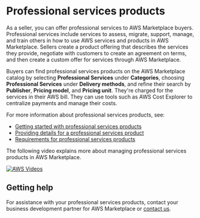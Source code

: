 # Professional services products<a name="proserv-products"></a>

 As a seller, you can offer professional services to AWS Marketplace buyers\. Professional services include services to assess, migrate, support, manage, and train others in how to use AWS services and products in AWS Marketplace\. Sellers create a product offering that describes the services they provide, negotiate with customers to create an agreement on terms, and then create a custom offer for services through AWS Marketplace\. 

Buyers can find professional services products on the AWS Marketplace catalog by selecting **Professional Services** under **Categories**, choosing **Professional Services** under **Delivery methods**, and refine their search by **Publisher**, **Pricing model**, and **Pricing unit**\. They're charged for the services in their AWS bill\. They can use tools such as AWS Cost Explorer to centralize payments and manage their costs\. 

For more information about professional services products, see:
+ [Getting started with professional services products](proserv-getting-started.md)
+ [Providing details for a professional services product](proserv-product-details.md)
+ [Requirements for professional services products ](proserv-product-guidelines.md)

The following video explains more about managing professional services products in AWS Marketplace\.

[![AWS Videos](http://img.youtube.com/vi/https://www.youtube.com/embed/2ZsS1LfRivk/0.jpg)](http://www.youtube.com/watch?v=https://www.youtube.com/embed/2ZsS1LfRivk)

## Getting help<a name="proserv-help"></a>

 For assistance with your professional services products, contact your business development partner for AWS Marketplace or [contact us](https://aws.amazon.com/marketplace/management/contact-us/)\. 